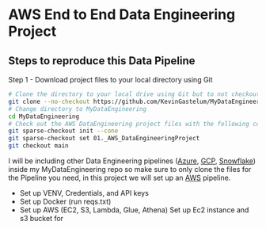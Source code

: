 # AWS End to End Data Engineering Project

## Steps to reproduce this Data Pipeline

Step 1 - Download project files to your local directory using Git

```bash
# Clone the directory to your local drive using Git but to not checkout any files yet using --no-checkout
git clone --no-checkout https://github.com/KevinGastelum/MyDataEngineering.git
# Change directory to MyDataEngineering
cd MyDataEngineering
# Check out the AWS DataEngineering project files with the following commands
git sparse-checkout init --cone
git sparse-checkout set 01._AWS_DataEngineeringProject
git checkout main
```

I will be including other Data Engineering pipelines ([Azure](https://azure.microsoft.com/en-us), [GCP](https://cloud.google.com/docs/overview), [Snowflake](https://www.snowflake.com/en/)) inside my MyDataEngineering repo so make sure to only clone the files for the Pipeline you need, in this project we will set up an [AWS](https://aws.amazon.com/) pipeline.

- Set up VENV, Credentials, and API keys
- Set up Docker (run reqs.txt)
- Set up AWS (EC2, S3, Lambda, Glue, Athena)
  Set up Ec2 instance and s3 bucket for

<!-- End to End AWS project to extract, transform, and load (ETL) real-time data from Reddit posts into a Redshift data warehouse. This pipeline integrates multiple technologies to ensure efficient data handling and storage.

<img src="images\RedditDataEngineering-.png">

## Technologies Used

- **Data Extraction**: Reddit API
- **Workflow Automation**: Apache Airflow, Celery
- **Database Management**: PostgreSQL
- **Cloud Storage**: Amazon S3
- **Data Transformation**: AWS Glue, Lambda
- **Query Service**: Amazon Athena
- **Data Warehousing**: Amazon Redshift
- **Data Visualization**:

## Data Pipeline

- **Automated Data Processing Workflow**: Utilizing Apache Airflow and Celery for data processing.
- **Data Storage**: PostgreSQL and Amazon S3 for data storage.
- **Data Transformation**: Integrates AWS Glue, Lambda and Amazon Athena for effective data transformation and querying.
- **Scalable Data Warehousing**: Utilizes Amazon Redshift for a high-performance data warehousing solution.

## Objective

Showcases my ability to integrate various technologies to create a robust and scalable data pipeline. Demonstrate my expertise in handling big data and my capabilities to deliver efficient and reliable data solutions. -->

<!-- =============================== -->

<!--

Take screensshots of Docker/Airflow, AWS EC2/S3, SQL/Celery, Glue/Lambda, Athena/Redshift, Visuals

-->

<!--
Docker Commands =

docker compose up -d --build
docker compose up -d

docker exec -it


--Fresh Start steps
Set up VENV - Conda
run reqs.txt to install all required packages
pull in config.conf settings , data, logs, plugins, tests
run docker build

-->
